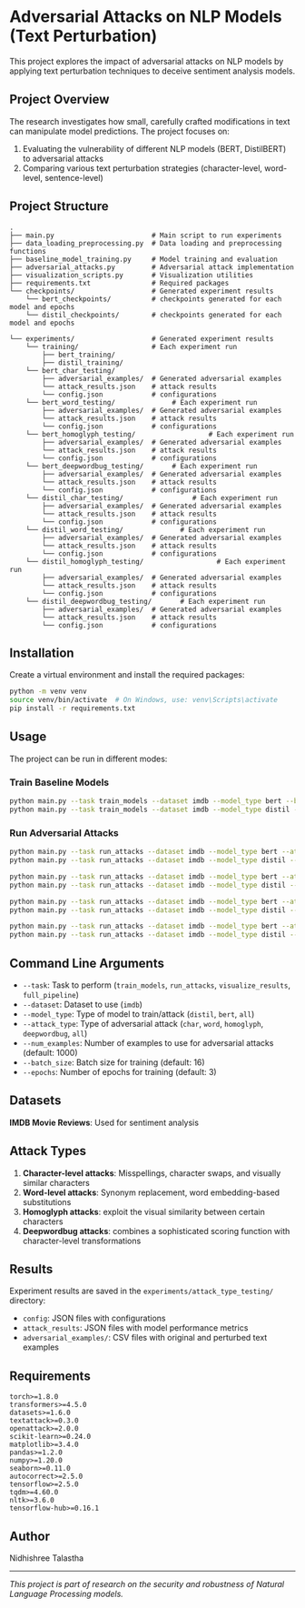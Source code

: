 # Adversarial Attacks on NLP Models (Text Perturbation)

This project explores the impact of adversarial attacks on NLP models by applying text perturbation techniques to deceive sentiment analysis models.

## Project Overview

The research investigates how small, carefully crafted modifications in text can manipulate model predictions. The project focuses on:

1. Evaluating the vulnerability of different NLP models (BERT, DistilBERT) to adversarial attacks
2. Comparing various text perturbation strategies (character-level, word-level, sentence-level)

## Project Structure

```
.
├── main.py                        # Main script to run experiments
├── data_loading_preprocessing.py  # Data loading and preprocessing functions
├── baseline_model_training.py     # Model training and evaluation
├── adversarial_attacks.py         # Adversarial attack implementation
├── visualization_scripts.py       # Visualization utilities
├── requirements.txt               # Required packages
└── checkpoints/                   # Generated experiment results
    └── bert_checkpoints/          # checkpoints generated for each model and epochs
    └── distil_checkpoints/        # checkpoints generated for each model and epochs

└── experiments/                   # Generated experiment results
    └── training/                  # Each experiment run
        ├── bert_training/
        ├── distil_training/
    └── bert_char_testing/
        ├── adversarial_examples/  # Generated adversarial examples
        └── attack_results.json    # attack results
        └── config.json            # configurations
    └── bert_word_testing/              # Each experiment run
        ├── adversarial_examples/  # Generated adversarial examples
        └── attack_results.json    # attack results
        └── config.json            # configurations
    └── bert_homoglyph_testing/                  # Each experiment run
        ├── adversarial_examples/  # Generated adversarial examples
        └── attack_results.json    # attack results
        └── config.json            # configurations
    └── bert_deepwordbug_testing/       # Each experiment run
        ├── adversarial_examples/  # Generated adversarial examples
        └── attack_results.json    # attack results
        └── config.json            # configurations
    └── distil_char_testing/                 # Each experiment run
        ├── adversarial_examples/  # Generated adversarial examples
        └── attack_results.json    # attack results
        └── config.json            # configurations
    └── distil_word_testing/              # Each experiment run
        ├── adversarial_examples/  # Generated adversarial examples
        └── attack_results.json    # attack results
        └── config.json            # configurations
    └── distil_homoglyph_testing/                  # Each experiment run
        ├── adversarial_examples/  # Generated adversarial examples
        └── attack_results.json    # attack results
        └── config.json            # configurations
    └── distil_deepwordbug_testing/       # Each experiment run
        ├── adversarial_examples/  # Generated adversarial examples
        └── attack_results.json    # attack results
        └── config.json            # configurations
```

## Installation

Create a virtual environment and install the required packages:

```bash
python -m venv venv
source venv/bin/activate  # On Windows, use: venv\Scripts\activate
pip install -r requirements.txt
```

## Usage

The project can be run in different modes:

### Train Baseline Models

```bash
python main.py --task train_models --dataset imdb --model_type bert --batch_size 16 --epochs 3
python main.py --task train_models --dataset imdb --model_type distil --batch_size 16 --epochs 3

```

### Run Adversarial Attacks

```bash
python main.py --task run_attacks --dataset imdb --model_type bert --attack_type char --num_examples 1000 --checkpoint_path checkpoints/bert_checkpoints/bert_epoch_1.pt
python main.py --task run_attacks --dataset imdb --model_type distil --attack_type char --num_examples 1000 --checkpoint_path checkpoints/distil_checkpoints/bert_epoch_1.pt
```

```bash
python main.py --task run_attacks --dataset imdb --model_type bert --attack_type word --num_examples 1000 --checkpoint_path checkpoints/bert_epoch_1.pt
python main.py --task run_attacks --dataset imdb --model_type distil --attack_type word --num_examples 1000 --checkpoint_path checkpoints/distil_checkpoints/bert_epoch_1.pt
```

```bash
python main.py --task run_attacks --dataset imdb --model_type bert --attack_type homoglyph --num_examples 1000 --checkpoint_path checkpoints/bert_epoch_1.pt
python main.py --task run_attacks --dataset imdb --model_type distil --attack_type homoglyph --num_examples 1000 --checkpoint_path checkpoints/distil_checkpoints/bert_epoch_1.pt
```

```bash
python main.py --task run_attacks --dataset imdb --model_type bert --attack_type deepwordbug --num_examples 1000 --checkpoint_path checkpoints/bert_epoch_1.pt
python main.py --task run_attacks --dataset imdb --model_type distil --attack_type deepwordbug --num_examples 1000 --checkpoint_path checkpoints/distil_checkpoints/bert_epoch_1.pt
```

## Command Line Arguments

- `--task`: Task to perform (`train_models`, `run_attacks`, `visualize_results`, `full_pipeline`)
- `--dataset`: Dataset to use (`imdb`)
- `--model_type`: Type of model to train/attack (`distil`, `bert`, `all`)
- `--attack_type`: Type of adversarial attack (`char`, `word`, `homoglyph`, `deepwordbug`, `all`)
- `--num_examples`: Number of examples to use for adversarial attacks (default: 1000)
- `--batch_size`: Batch size for training (default: 16)
- `--epochs`: Number of epochs for training (default: 3)

## Datasets

**IMDB Movie Reviews**: Used for sentiment analysis

## Attack Types

1. **Character-level attacks**: Misspellings, character swaps, and visually similar characters
2. **Word-level attacks**: Synonym replacement, word embedding-based substitutions
3. **Homoglyph attacks**: exploit the visual similarity between certain characters
4. **Deepwordbug attacks**: combines a sophisticated scoring function with character-level transformations

## Results

Experiment results are saved in the `experiments/attack_type_testing/` directory:

- `config`: JSON files with configurations
- `attack_results`: JSON files with model performance metrics
- `adversarial_examples/`: CSV files with original and perturbed text examples

## Requirements

```
torch>=1.8.0
transformers>=4.5.0
datasets>=1.6.0
textattack>=0.3.0
openattack>=2.0.0
scikit-learn>=0.24.0
matplotlib>=3.4.0
pandas>=1.2.0
numpy>=1.20.0
seaborn>=0.11.0
autocorrect>=2.5.0
tensorflow>=2.5.0
tqdm>=4.60.0
nltk>=3.6.0
tensorflow-hub>=0.16.1
```

## Author

Nidhishree Talastha

---

_This project is part of research on the security and robustness of Natural Language Processing models._
